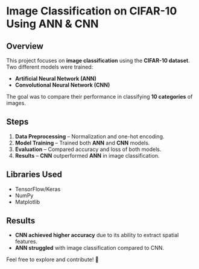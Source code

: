 # Image Classification on CIFAR-10 Using ANN & CNN

## Overview  
This project focuses on **image classification** using the **CIFAR-10 dataset**. Two different models were trained:  

- **Artificial Neural Network (ANN)**  
- **Convolutional Neural Network (CNN)**  

The goal was to compare their performance in classifying **10 categories** of images.  

## Steps  
1. **Data Preprocessing** – Normalization and one-hot encoding.  
2. **Model Training** – Trained both **ANN** and **CNN** models.  
3. **Evaluation** – Compared accuracy and loss of both models.  
4. **Results** – **CNN** outperformed **ANN** in image classification.  

## Libraries Used     
- TensorFlow/Keras  
- NumPy  
- Matplotlib  

## Results  
- **CNN achieved higher accuracy** due to its ability to extract spatial features.  
- **ANN struggled** with image classification compared to CNN.  

Feel free to explore and contribute! 🚀  
